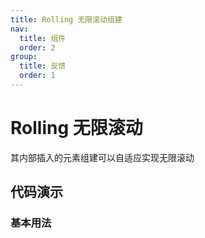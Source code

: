```yaml
---
title: Rolling 无限滚动组建
nav:
  title: 组件
  order: 2
group:
  title: 反馈
  order: 1
---
```


# Rolling 无限滚动

其内部插入的元素组建可以自适应实现无限滚动

## 代码演示

### 基本用法

<code src="./demo/basic.tsx"></code>
